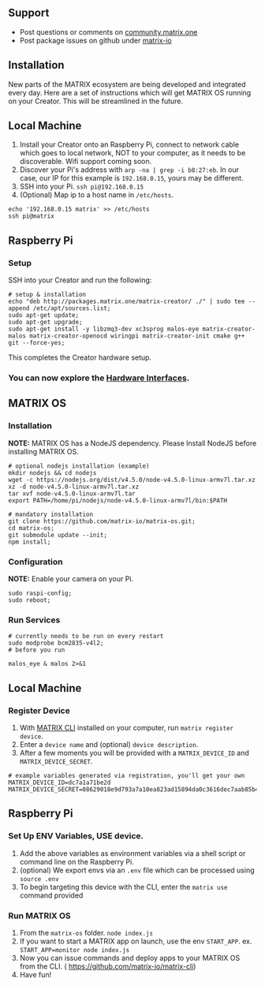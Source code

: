 ## Support
* Post questions or comments on [community.matrix.one](http://community.matrix.one/)
* Post package issues on github under [matrix-io](https://github.com/matrix-io)

## Installation
New parts of the MATRIX ecosystem are being developed and integrated every day. Here are a set of instructions which will get MATRIX OS running on your Creator. This will be streamlined in the future.

## Local Machine
1. Install your Creator onto an Raspberry Pi, connect to network cable which goes to local network, NOT to your computer, as it needs to be discoverable. Wifi support coming soon.
1. Discover your Pi's address with `arp -na | grep -i b8:27:eb`. In our case, our IP for this example is `192.168.0.15`, yours may be different.
1. SSH into your Pi. `ssh pi@192.168.0.15`
1. (Optional) Map ip to a host name in `/etc/hosts`.
```
echo '192.168.0.15 matrix' >> /etc/hosts
ssh pi@matrix
```

## Raspberry Pi
### Setup
SSH into your Creator and run the following:
```
# setup & installation
echo "deb http://packages.matrix.one/matrix-creator/ ./" | sudo tee --append /etc/apt/sources.list;
sudo apt-get update;
sudo apt-get upgrade;
sudo apt-get install -y libzmq3-dev xc3sprog malos-eye matrix-creator-malos matrix-creator-openocd wiringpi matrix-creator-init cmake g++ git --force-yes;
```

This completes the Creator hardware setup.

### You can now explore the [Hardware Interfaces](intro/interfaces.md).

## MATRIX OS
### Installation
**NOTE:** MATRIX OS has a NodeJS dependency. Please Install NodeJS before installing MATRIX OS.
```
# optional nodejs installation (example)
mkdir nodejs && cd nodejs
wget -c https://nodejs.org/dist/v4.5.0/node-v4.5.0-linux-armv7l.tar.xz
xz -d node-v4.5.0-linux-armv7l.tar.xz
tar xvf node-v4.5.0-linux-armv7l.tar
export PATH=/home/pi/nodejs/node-v4.5.0-linux-armv7l/bin:$PATH

# mandatory installation
git clone https://github.com/matrix-io/matrix-os.git;
cd matrix-os;
git submodule update --init;
npm install;
```

### Configuration

**NOTE:** Enable your camera on your Pi.
```
sudo raspi-config;
sudo reboot;
```

### Run Services

```
# currently needs to be run on every restart
sudo modprobe bcm2835-v4l2;
# before you run

malos_eye & malos 2>&1
```
## Local Machine
### Register Device

1. With [MATRIX CLI](https://github.com/matrix-io/matrix-cli) installed on your computer, run `matrix register device`.
1. Enter a `device name` and (optional) `device description`.
1. After a few moments you will be provided with a `MATRIX_DEVICE_ID` and `MATRIX_DEVICE_SECRET`.

```
# example variables generated via registration, you'll get your own
MATRIX_DEVICE_ID=dc7a1a71be2d
MATRIX_DEVICE_SECRET=08629018e9d793a7a10ea823ad15894da0c3616dec7aab85b4ecf1774505f0c665b29c660f06cd4f7e5544272b
```

## Raspberry Pi

### Set Up ENV Variables, USE device.

1. Add the above variables as environment variables via a shell script or command line on the Raspberry Pi.
1. (optional) We export envs via an `.env` file which can be processed using `source .env`
1. To begin targeting this device with the CLI, enter the `matrix use` command provided

### Run MATRIX OS

1. From the `matrix-os` folder. `node index.js`
1. If you want to start a MATRIX app on launch, use the env `START_APP`. ex. `START_APP=monitor node index.js`
1. Now you can issue commands and deploy apps to your MATRIX OS from the CLI. ( https://github.com/matrix-io/matrix-cli)
1. Have fun!
